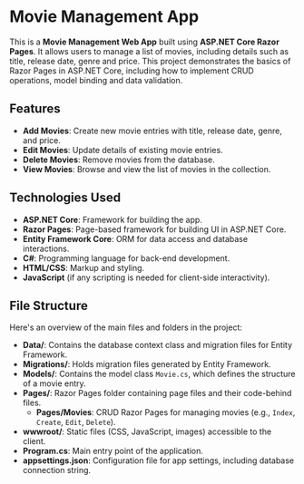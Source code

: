 # Movie Management App

This is a **Movie Management Web App** built using **ASP.NET Core Razor Pages**. It allows users to manage a list of movies, including details such as title, release date, genre and price. This project demonstrates the basics of Razor Pages in ASP.NET Core, including how to implement CRUD operations, model binding and data validation.

## Features

- **Add Movies**: Create new movie entries with title, release date, genre, and price.
- **Edit Movies**: Update details of existing movie entries.
- **Delete Movies**: Remove movies from the database.
- **View Movies**: Browse and view the list of movies in the collection.

## Technologies Used

- **ASP.NET Core**: Framework for building the app.
- **Razor Pages**: Page-based framework for building UI in ASP.NET Core.
- **Entity Framework Core**: ORM for data access and database interactions.
- **C#**: Programming language for back-end development.
- **HTML/CSS**: Markup and styling.
- **JavaScript** (if any scripting is needed for client-side interactivity).

## File Structure

Here's an overview of the main files and folders in the project:

- **Data/**: Contains the database context class and migration files for Entity Framework.
- **Migrations/**: Holds migration files generated by Entity Framework.
- **Models/**: Contains the model class `Movie.cs`, which defines the structure of a movie entry.
- **Pages/**: Razor Pages folder containing page files and their code-behind files.
  - **Pages/Movies**: CRUD Razor Pages for managing movies (e.g., `Index`, `Create`, `Edit`, `Delete`).
- **wwwroot/**: Static files (CSS, JavaScript, images) accessible to the client.
- **Program.cs**: Main entry point of the application.
- **appsettings.json**: Configuration file for app settings, including database connection string.

